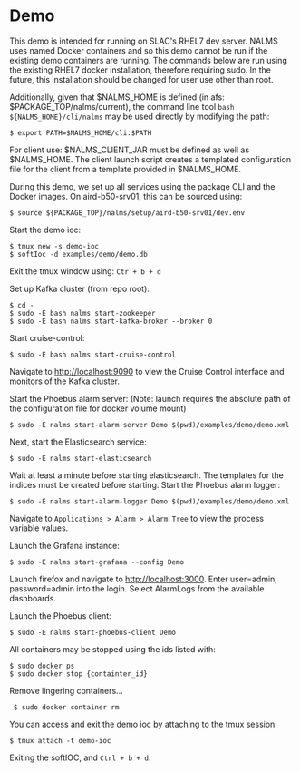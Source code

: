 # Demo
This demo is intended for running on SLAC's RHEL7 dev server. NALMS uses named Docker containers and so this demo cannot be run if the existing demo containers are running. The commands below are run using the existing RHEL7 docker installation, therefore requiring sudo. In the future, this installation should be changed for user use other than root. 

Additionally, given that $NALMS_HOME is defined (in afs: $PACKAGE_TOP/nalms/current), the command line tool `bash ${NALMS_HOME}/cli/nalms` may be used directly by modifying the path:
```
$ export PATH=$NALMS_HOME/cli:$PATH
```

For client use: $NALMS_CLIENT_JAR must be defined as well as $NALMS_HOME. The client launch script creates a templated configuration file for the client from a template provided in $NALMS_HOME. 

During this demo, we set up all services using the package CLI and the Docker images. On aird-b50-srv01, this can be sourced using: 


```
$ source ${PACKAGE_TOP}/nalms/setup/aird-b50-srv01/dev.env
```

Start the demo ioc:

```
$ tmux new -s demo-ioc
$ softIoc -d examples/demo/demo.db 
```
Exit the tmux window using: `Ctr + b + d`

Set up Kafka cluster (from repo root): 

```
$ cd - 
$ sudo -E bash nalms start-zookeeper 
$ sudo -E bash nalms start-kafka-broker --broker 0
```

Start cruise-control:
```
$ sudo -E bash nalms start-cruise-control
```
Navigate to [http://localhost:9090](http://localhost:9090) to view the Cruise Control interface and monitors of the Kafka cluster. 


Start the Phoebus alarm server: (Note: launch requires the absolute path of the configuration file for docker volume mount)


```
$ sudo -E nalms start-alarm-server Demo $(pwd)/examples/demo/demo.xml
```


Next, start the Elasticsearch service: 
```
$ sudo -E nalms start-elasticsearch
```

Wait at least a minute before starting elasticsearch. The templates for the indices must be created before starting. Start the Phoebus alarm logger:
```
$ sudo -E nalms start-alarm-logger Demo $(pwd)/examples/demo/demo.xml
```

Navigate to `Applications > Alarm > Alarm Tree` to view the process variable values. 

Launch the Grafana instance:
```
$ sudo -E nalms start-grafana --config Demo
```

Launch firefox and navigate to [http://localhost:3000](http://localhost:3000). Enter user=admin, password=admin into the login. Select AlarmLogs from the available dashboards.


Launch the Phoebus client:
```
$ sudo -E nalms start-phoebus-client Demo
```


All containers may be stopped using the ids listed with:

```
$ sudo docker ps
$ sudo docker stop {containter_id}
```

Remove lingering containers...
```
 $ sudo docker container rm
```

You can access and exit the demo ioc by attaching to the tmux session:

```
$ tmux attach -t demo-ioc
```
Exiting the softIOC, and `Ctrl + b + d`.